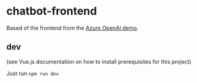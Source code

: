 # chatbot-frontend

Based of the frontend from the [Azure OpenAI demo](https://github.com/Azure-Samples/azure-search-openai-demo/tree/main).

## dev

(see Vue.js documentation on how to install prerequisites for this project)

Just run `npm run dev`